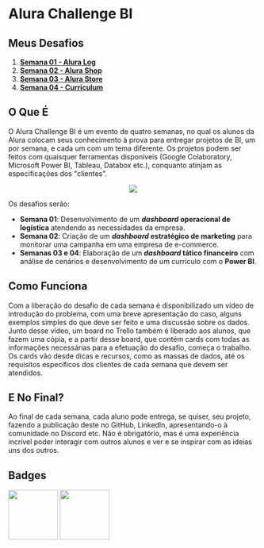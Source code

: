 # Alura Challenge BI

## Meus Desafios

1. [**Semana 01 - Alura Log**](https://github.com/paulosuchoj/alura-challenge-bi/tree/main/week-01)
2. [**Semana 02 - Alura Shop**](https://github.com/paulosuchoj/alura-challenge-bi/tree/main/week-02)
3. [**Semana 03 - Alura Store**](https://github.com/paulosuchoj/alura-challenge-bi/tree/main/week-03)
4. [**Semana 04 - Curriculum**](https://github.com/paulosuchoj/alura-challenge-bi/tree/main/week-04)

## O Que É

O Alura Challenge BI é um evento de quatro semanas, no qual os alunos da Alura colocam seus conhecimento à prova para entregar projetos de BI, um por semana, e cada um com um tema diferente. Os projetos podem ser feitos com quaisquer ferramentas disponíveis (Google Colaboratory, Microsoft Power BI, Tableau, Databox etc.), conquanto atinjam as especificações dos "clientes".

<p align="center">
  <img src="https://i.postimg.cc/gJq9HVcW/Big-Data.gif">
</p>

Os desafios serão:

- **Semana 01**: Desenvolvimento de um ***dashboard* operacional de logística** atendendo as necessidades da empresa.
- **Semana 02**: Criação de um ***dashboard* estratégico de marketing** para monitorar uma campanha em uma empresa de e-commerce.
- **Semanas 03 e 04**: Elaboração de um ***dashboard* tático financeiro** com análise de cenários e desenvolvimento de um currículo com o **Power BI**.

## Como Funciona

Com a liberação do desafio de cada semana é disponibilizado um vídeo de introdução do problema, com uma breve apresentação do caso, alguns exemplos simples do que deve ser feito e uma discussão sobre os dados. Junto desse vídeo, um board no Trello também é liberado aos alunos, que fazem uma cópia, e a partir desse board, que contém cards com todas as informações necessárias para a efetuação do desafio, começa o trabalho. Os cards vão desde dicas e recursos, como as massas de dados, até os requisitos específicos dos clientes de cada semana que devem ser atendidos.

## E No Final?

Ao final de cada semana, cada aluno pode entrega, se quiser, seu projeto, fazendo a publicação deste no GitHub, LinkedIn, apresentando-o à comunidade no Discord etc. Não é obrigatório, mas é uma experiência incrível poder interagir com outros alunos e ver e se inspirar com as ideias uns dos outros.

## Badges

<p float="left">
  <img src="https://i.postimg.cc/Z57MrsJX/Badge-Alur-BI-First.png" width="100"/>
  <img src="https://i.postimg.cc/YSTDP4G3/Badge-Alur-BI-Helper.png" width="100"/>
</div>



